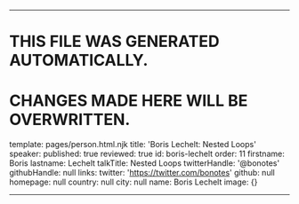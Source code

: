 ----

# THIS FILE WAS GENERATED AUTOMATICALLY.
# CHANGES MADE HERE WILL BE OVERWRITTEN.

template: pages/person.html.njk
title: 'Boris Lechelt: Nested Loops'
speaker:
  published: true
  reviewed: true
  id: boris-lechelt
  order: 11
  firstname: Boris
  lastname: Lechelt
  talkTitle: Nested Loops
  twitterHandle: '@bonotes'
  githubHandle: null
  links:
    twitter: 'https://twitter.com/bonotes'
    github: null
    homepage: null
  country: null
  city: null
  name: Boris Lechelt
  image: {}

----

 